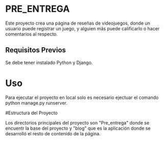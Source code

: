 # PRE_ENTREGA
Este proyecto crea una página de reseñas de videojuegos, donde un usuario puede registrar un juego, y alguien más puede calificarlo o hacer comentarios al respecto.

## Requisitos Previos

Se debe tener instalado Python y Django.

# Uso
Para ejecutar el proyecto en local solo es necesario ejectuar el comando python manage.py runserver.

#Estructura del Proyecto

Los directorios principales del proyecto son "Pre_entrega" donde se encuentr la base del proyecto y "blog" que es la aplicación donde se desarrolló el resto de contenido de la página. 


